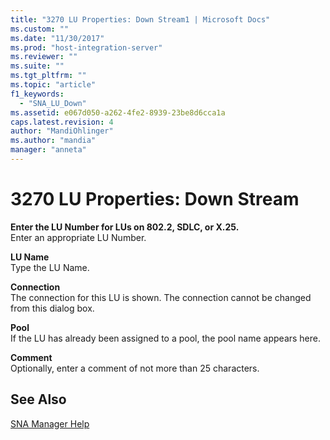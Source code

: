 ```yaml
---
title: "3270 LU Properties: Down Stream1 | Microsoft Docs"
ms.custom: ""
ms.date: "11/30/2017"
ms.prod: "host-integration-server"
ms.reviewer: ""
ms.suite: ""
ms.tgt_pltfrm: ""
ms.topic: "article"
f1_keywords: 
  - "SNA_LU_Down"
ms.assetid: e067d050-a262-4fe2-8939-23be8d6cca1a
caps.latest.revision: 4
author: "MandiOhlinger"
ms.author: "mandia"
manager: "anneta"
---
```

# 3270 LU Properties: Down Stream
**Enter the LU Number for LUs on 802.2, SDLC, or X.25.**  
 Enter an appropriate LU Number.  
  
 **LU Name**  
 Type the LU Name.  
  
 **Connection**  
 The connection for this LU is shown. The connection cannot be changed from this dialog box.  
  
 **Pool**  
 If the LU has already been assigned to a pool, the pool name appears here.  
  
 **Comment**  
 Optionally, enter a comment of not more than 25 characters.  
  
## See Also  
 [SNA Manager Help](../core/sna-manager-help1.md)